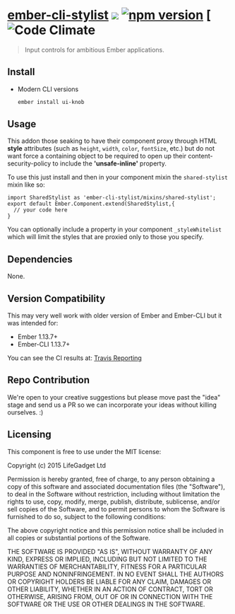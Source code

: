 # [ember-cli-stylist](https://github.com/lifegadget/ember-cli-stylist) ![ ](https://travis-ci.org/lifegadget/ember-cli-stylist.svg) [![npm version](https://badge.fury.io/js/ember-cli-stylist.svg)](http://badge.fury.io/js/ember-cli-stylist) [![Code Climate](https://codeclimate.com/github/lifegadget/ember-cli-stylist/badges/gpa.svg)
> Input controls for ambitious Ember applications.

## Install ##
- Modern CLI versions
    ````bash
    ember install ui-knob
    ````

## Usage ##
This addon those seaking to have their component  proxy through HTML **style** attributes (such as `height`, `width`, `color`, `fontSize`, etc.) but do not want force a containing object to be required to open up their content-security-policy to include the **'unsafe-inline'** property.

To use this just install and then in your component mixin the `shared-stylist` mixin like so:

    import SharedStylist as 'ember-cli-stylist/mixins/shared-stylist';
    export default Ember.Component.extend(SharedStylist,{
      // your code here
    }

You can optionally include a property in your component `_styleWhitelist` which will limit the styles that are proxied only to those you specify. 

## Dependencies

None.

## Version Compatibility

This may very well work with older version of Ember and Ember-CLI but it was intended for:

- Ember 1.13.7+
- Ember-CLI 1.13.7+

You can see the CI results at: [Travis Reporting](https://travis-ci.org/lifegadget/ember-cli-stylist)

## Repo Contribution

We're open to your creative suggestions but please move past the "idea" stage
and send us a PR so we can incorporate your ideas without killing ourselves. :)

## Licensing

This component is free to use under the MIT license:

Copyright (c) 2015 LifeGadget Ltd

Permission is hereby granted, free of charge, to any person obtaining a copy of
this software and associated documentation files (the "Software"), to deal in
the Software without restriction, including without limitation the rights to
use, copy, modify, merge, publish, distribute, sublicense, and/or sell copies
of the Software, and to permit persons to whom the Software is furnished to do
so, subject to the following conditions:

The above copyright notice and this permission notice shall be included in all
copies or substantial portions of the Software.

THE SOFTWARE IS PROVIDED "AS IS", WITHOUT WARRANTY OF ANY KIND, EXPRESS OR
IMPLIED, INCLUDING BUT NOT LIMITED TO THE WARRANTIES OF MERCHANTABILITY,
FITNESS FOR A PARTICULAR PURPOSE AND NONINFRINGEMENT. IN NO EVENT SHALL THE
AUTHORS OR COPYRIGHT HOLDERS BE LIABLE FOR ANY CLAIM, DAMAGES OR OTHER
LIABILITY, WHETHER IN AN ACTION OF CONTRACT, TORT OR OTHERWISE, ARISING FROM,
OUT OF OR IN CONNECTION WITH THE SOFTWARE OR THE USE OR OTHER DEALINGS IN THE
SOFTWARE.
